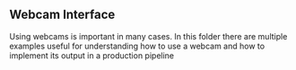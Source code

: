 ## Webcam Interface

Using webcams is important in many cases. In this folder there are multiple examples useful for understanding how to use a webcam and how to implement its output in a production pipeline